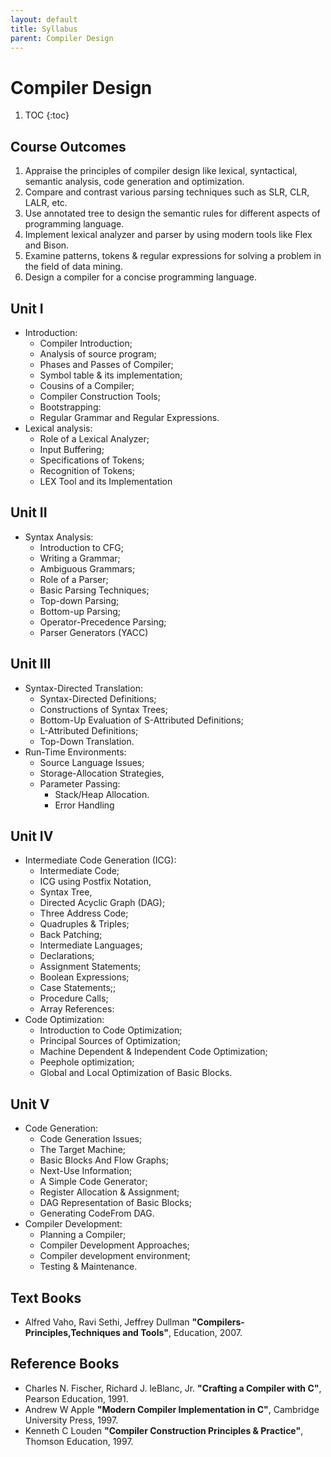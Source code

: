 ```yaml
---
layout: default
title: Syllabus
parent: Compiler Design
---
```


# Compiler Design

1. TOC
{:toc}

## Course Outcomes

1. Appraise the principles of compiler design like lexical, syntactical,
   semantic analysis, code generation and optimization.
2. Compare and contrast various parsing techniques such as SLR, CLR, LALR, etc.
3. Use annotated tree to design the semantic rules for different aspects 
   of programming language.
4. Implement lexical analyzer and parser by using modern tools like Flex and Bison.
5. Examine patterns, tokens & regular expressions for solving a problem in 
   the field of data mining.
6. Design a compiler for a concise programming language.

## Unit I

- Introduction:
  - Compiler Introduction;
  - Analysis of source program;
  - Phases and Passes of Compiler;
  - Symbol table & its implementation;
  - Cousins of a Compiler;
  - Compiler Construction Tools;
  - Bootstrapping:
  - Regular Grammar and Regular Expressions.
- Lexical analysis:
  - Role of a Lexical Analyzer; 
  - Input Buffering;
  - Specifications of Tokens;
  - Recognition of Tokens;
  - LEX Tool and its Implementation

## Unit II

- Syntax Analysis:
  - Introduction to CFG;
  - Writing a Grammar;
  - Ambiguous Grammars;
  - Role of a Parser;
  - Basic Parsing Techniques;
  - Top-down Parsing;
  - Bottom-up Parsing;
  - Operator-Precedence Parsing;
  - Parser Generators (YACC)

## Unit III

- Syntax-Directed Translation:
  - Syntax-Directed Definitions;
  - Constructions of Syntax Trees;
  - Bottom-Up Evaluation of S-Attributed Definitions;
  - L-Attributed Definitions;
  - Top-Down Translation.
- Run-Time Environments:
  - Source Language Issues;
  - Storage-Allocation Strategies,
  - Parameter Passing:
    - Stack/Heap Allocation.
    - Error Handling

## Unit IV

- Intermediate Code Generation (ICG): 
  - Intermediate Code; 
  - ICG using Postfix Notation, 
  - Syntax Tree, 
  - Directed Acyclic Graph (DAG); 
  - Three Address Code; 
  - Quadruples & Triples; 
  - Back Patching; 
  - Intermediate Languages; 
  - Declarations; 
  - Assignment Statements; 
  - Boolean Expressions; 
  - Case Statements;; 
  - Procedure Calls; 
  - Array References:
- Code Optimization: 
  - Introduction to Code Optimization; 
  - Principal Sources of Optimization; 
  - Machine Dependent & Independent Code Optimization;
  - Peephole optimization; 
  - Global and Local Optimization of Basic Blocks.

## Unit V

- Code Generation: 
  - Code Generation Issues; 
  - The Target Machine; 
  - Basic Blocks And Flow Graphs; 
  - Next-Use Information; 
  - A Simple Code Generator; 
  - Register Allocation & Assignment; 
  - DAG Representation of Basic Blocks; 
  - Generating CodeFrom DAG.
- Compiler Development: 
  - Planning a Compiler; 
  - Compiler Development Approaches; 
  - Compiler development environment; 
  - Testing & Maintenance.

## Text Books

- Alfred Vaho, Ravi Sethi, Jeffrey Dullman
  **"Compilers-Principles,Techniques and Tools"**,
  Education, 2007.

## Reference Books

- Charles N. Fischer, Richard J. leBlanc, Jr.
  **"Crafting a Compiler with C"**,
  Pearson Education, 1991.
- Andrew W Apple
  **"Modern Compiler Implementation in C"**,
  Cambridge University Press, 1997.
- Kenneth C Louden
  **"Compiler Construction Principles & Practice"**,
  Thomson Education, 1997.